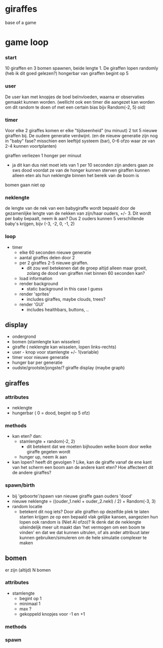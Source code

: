 # giraffes
base of a game

# game loop
### start
10 giraffen en 3 bomen spawnen, beide lengte 1. De giraffen lopen randomly (heb ik dit goed gelezen?)
hongerbar van giraffen begint op 5
### user
De user kan met knopjes de boel beïnvloeden, waarna er observaties gemaakt kunnen worden. (wellicht ook een timer die aangezet kan worden om dit random te doen of met een certain bias bijv Random(-2, 5) oid)

### timer
Voor elke 2 giraffes komen er elke "tijdseenheid" (nu minuut) 2 tot 5 nieuwe giraffen bij. De oudere generatie verdwijnt. (en de nieuew generatie zijn nog in "baby" fase? misschien een leeftijd systeem (bar), 0-6 ofzo waar ze van 2-4 kunnen voortplanten)

giraffen  verliezen 1 honger per minuut 
  - ja dit kan dus niet moet iets van 1 per 10 seconden zijn anders gaan ze sws dood
                                         voordat ze van de honger kunnen sterven
giraffen kunnen alleen eten als hun neklengte binnen het bereik van de boom is

bomen gaan niet op

### neklengte
 de lengte van de nek van een babygiraffe wordt bepaald door de gezamenlijke lengte van de nekken van zijn/haar ouders, +/- 3. Dit wordt per baby bepaalt, neem ik aan?
 Dus 2 ouders kunnen 5 verschillende baby's krijgen, bijv (-3, -2, 0, -1, 2)



### loop
- timer
  - elke 60 seconden nieuwe generatie
  - aantal giraffes delen door 2
  - per 2 giraffes 2-5 nieuwe giraffen.
    - dit zou wel betekenen dat de groep altijd alleen maar groeit, zolang de dood van giraffen niet binnen 60 seconden kan?
  - load information
  - render background
    - static background in this case I guess
  - render 'sprites'
    - includes giraffes, maybe clouds, trees?
  - render 'GUI'
    - includes healthbars, buttons, ..


## display
- ondergrond
- bomen (stamlengte kan wisselen)
- giraffe ( neklengte kan wisselen, lopen links-rechts)
- user - knop voor stamlengte +/- 1(variable)
- timer voor nieuwe generatie
- hunger bar per generatie
- oudste/grootste/jongste/? giraffe display (maybe graph)

## giraffes

### attributes
- neklengte
- hungerbar ( 0 = dood, begint op 5 ofz)

### methods
- kan eten? dan:
  - stamlengte + random(-2, 2)
    - dit betekent dat we moeten bijhouden welke boom door welke giraffe gegeten wordt
  - hunger up, neem ik aan
- kan lopen? heeft dit gevolgen ? Like, kan de giraffe vanaf de ene kant van het scherm een boom aan de andere kant eten?  Hoe affecteert dit de andere giraffes?

### spawn/birth
- bij 'geboorte'/spawn van nieuwe giraffe gaan ouders 'dood'
- nieuwe neklengte = ((ouder_1.nekl + ouder_2.nekl) / 2) + Random(-3, 3)
- random locatie
  - betekent dit nog iets? Door alle giraffen op dezelfde plek te laten starten krijgen ze op een bepaald vlak gelijke kansen, aangezien hun lopen ook random is (Niet AI ofzo)? Ik denk dat de neklengte uiteindelijk meer uit maakt dan 'het vermogen om een boom te vinden' en dat we dat kunnen uitrulen, of als ander attribuut later kunnen gebruiken/simuleren om de hele simulatie complexer te maken

## bomen
er zijn (altijd) N bomen

### attributes
- stamlengte
  - begint op 1
  - minimaal 1
  - max ?
  - gekoppeld knopjes voor -1 en +1

### methods

### spawn
